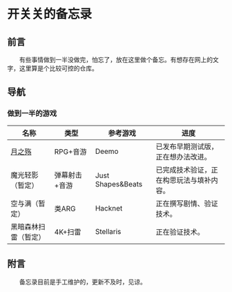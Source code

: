 # 开关关的备忘录

## 前言

　　有些事情做到一半没做完，怕忘了，放在这里做个备忘。有想存在网上的文字，这里算是个比较可控的仓库。

## 导航

### 做到一半的游戏

| 名称                                  | 类型          | 参考游戏          | 进度                                     |
| ------------------------------------- | ------------- | ----------------- | ---------------------------------------- |
| [月之殇](pages/gamemake/deathofmusic.md) | RPG+音游      | Deemo             | 已发布早期测试版，正在想办法改进。       |
| 魔光轻影（暂定）                      | 弹幕射击+音游 | Just Shapes&Beats | 已完成技术验证，正在构思玩法与填补内容。 |
| 空与满（暂定）                        | 类ARG         | Hacknet           | 正在撰写剧情、验证技术。                 |
| 黑暗森林扫雷（暂定）                  | 4K+扫雷       | Stellaris         | 正在验证技术。                           |

## 附言

　　备忘录目前是手工维护的，更新不及时，见谅。
